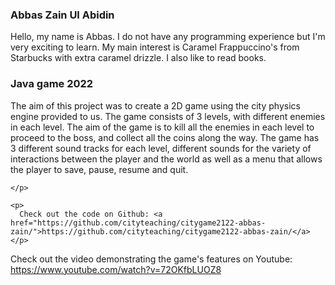 <html>
  <tr>
    <td class="infotd">
      <h3>Abbas Zain Ul Abidin</h3>
      <p>Hello, my name is Abbas. I do not have any programming experience but I'm very exciting to learn. 
	My main interest is Caramel Frappuccino's from Starbucks with extra caramel drizzle. I also like to read books.</p> 

	  
<td class="infotd">
    <h3>Java game 2022</h3>
    <p>
	The aim of this project was to create a 2D game using the city physics engine provided to us. The game consists of 3 levels, with different enemies in each level. The aim of the game is to kill all the enemies in each level to proceed to the boss, and collect all the coins along the way. The game has 3 different sound tracks for each level, different sounds for the variety of interactions between the player and the world as well as a menu that allows the player to save, pause, resume and quit.
        
    </p>

    <p>
      Check out the code on Github: <a href="https://github.com/cityteaching/citygame2122-abbas-zain/">https://github.com/cityteaching/citygame2122-abbas-zain/</a>
    </p>

   <p>
      Check out the video demonstrating the game's features on Youtube: <a href="https://www.youtube.com/watch?v=72OKfbLUOZ8">https://www.youtube.com/watch?v=72OKfbLUOZ8</a>
    </p>
  <td>
<td>
